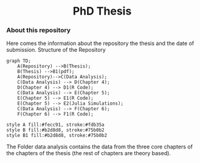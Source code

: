 <h1 align="center">PhD Thesis</h2>

### About this repository

Here comes the information about the repository the thesis and the date of submission.
Structure of the Repository

```mermaid
graph TD;
    A(Repository) -->B(Thesis);
    B(Thesis) -->B1(pdf);
    A(Repository)-->C(Data Analysis);
    C(Data Analysis) --> D(Chapter 4);
    D(Chapter 4) --> D1(R Code);
    C(Data Analysis) --> E(Chapter 5);
    E(Chapter 5) --> E1(R Code);
    E(Chapter 5) --> E2(Julia Simulations);
    C(Data Analysis) --> F(Chapter 6);
    F(Chapter 6) --> F1(R Code);

style A fill:#fecc91, stroke:#fdb35a 
style B fill:#b2d8d8, stroke:#75b0b2
style B1 fill:#b2d8d8, stroke:#75b0b2
```
The Folder data analysis contains the data from the three core chapters of the chapters of the thesis (the rest of chapters are theory based).
